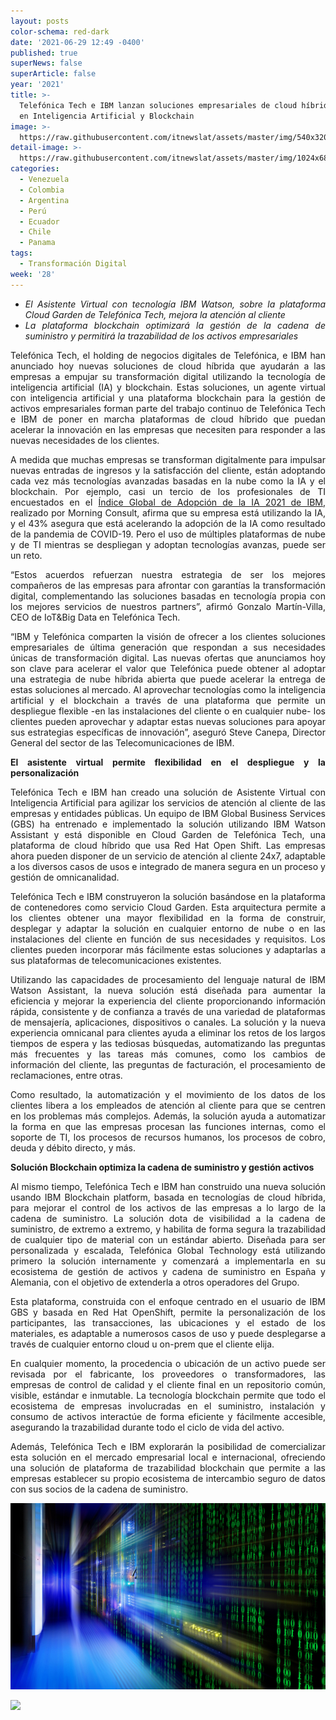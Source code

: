 ```yaml
---
layout: posts
color-schema: red-dark
date: '2021-06-29 12:49 -0400'
published: true
superNews: false
superArticle: false
year: '2021'
title: >-
  Telefónica Tech e IBM lanzan soluciones empresariales de cloud híbrida basadas
  en Inteligencia Artificial y Blockchain
image: >-
  https://raw.githubusercontent.com/itnewslat/assets/master/img/540x320/Centro-computo-IA-p.jpg
detail-image: >-
  https://raw.githubusercontent.com/itnewslat/assets/master/img/1024x680/Centro-computo-IA-g.jpg
categories:
  - Venezuela
  - Colombia
  - Argentina
  - Perú
  - Ecuador
  - Chile
  - Panama
tags:
  - Transformación Digital
week: '28'
---
```

<ul style="text-align: justify;">
	<li><em>El Asistente Virtual con tecnología IBM Watson, sobre la plataforma Cloud Garden de Telefónica Tech, mejora la atención al cliente</em></li>
	<li><em>La plataforma blockchain optimizará la gestión de la cadena de suministro y permitirá la trazabilidad de los activos empresariales</em></li>
</ul>
<p style="text-align: justify;">Telefónica Tech, el holding de negocios digitales de Telefónica, e IBM han anunciado hoy nuevas soluciones de cloud híbrida que ayudarán a las empresas a empujar su transformación digital utilizando la tecnología de inteligencia artificial (IA) y blockchain. Estas soluciones, un agente virtual con inteligencia artificial y una plataforma blockchain para la gestión de activos empresariales forman parte del trabajo continuo de Telefónica Tech e IBM de poner en marcha plataformas de cloud híbrido que puedan acelerar la innovación en las empresas que necesiten para responder a las nuevas necesidades de los clientes.</p>
<p style="text-align: justify;">A medida que muchas empresas se transforman digitalmente para impulsar nuevas entradas de ingresos y la satisfacción del cliente, están adoptando cada vez más tecnologías avanzadas basadas en la nube como la IA y el blockchain. Por ejemplo, casi un tercio de los profesionales de TI encuestados en el <a href="https://filecache.mediaroom.com/mr5mr_ibmnews/190846/IBM%27s%20Global%20AI%20Adoption%20Index%202021_Executive-Summary.pdf">Índice Global de Adopción de la IA 2021 de IBM</a>, realizado por Morning Consult, afirma que su empresa está utilizando la IA, y el 43% asegura que está acelerando la adopción de la IA como resultado de la pandemia de COVID-19. Pero el uso de múltiples plataformas de nube y de TI mientras se despliegan y adoptan tecnologías avanzas, puede ser un reto.</p>
<p style="text-align: justify;">“Estos acuerdos refuerzan nuestra estrategia de ser los mejores compañeros de las empresas para afrontar con garantías la transformación digital, complementando las soluciones basadas en tecnología propia con los mejores servicios de nuestros partners”, afirmó Gonzalo Martín-Villa, CEO de IoT&amp;Big Data en Telefónica Tech.</p>
<p style="text-align: justify;">“IBM y Telefónica comparten la visión de ofrecer a los clientes soluciones empresariales de última generación que respondan a sus necesidades únicas de transformación digital. Las nuevas ofertas que anunciamos hoy son clave para acelerar el valor que Telefónica puede obtener al adoptar una estrategia de nube híbrida abierta que puede acelerar la entrega de estas soluciones al mercado. Al aprovechar tecnologías como la inteligencia artificial y el blockchain a través de una plataforma que permite un despliegue flexible -en las instalaciones del cliente o en cualquier nube- los clientes pueden aprovechar y adaptar estas nuevas soluciones para apoyar sus estrategias específicas de innovación”, aseguró Steve Canepa, Director General del sector de las Telecomunicaciones de IBM.</p>
<p style="text-align: justify;"><strong>El asistente virtual permite flexibilidad en el despliegue y la personalización</strong></p>
<p style="text-align: justify;">Telefónica Tech e IBM han creado una solución de Asistente Virtual con Inteligencia Artificial para agilizar los servicios de atención al cliente de las empresas y entidades públicas. Un equipo de IBM Global Business Services (GBS) ha entrenado e implementado la solución utilizando IBM Watson Assistant y está disponible en Cloud Garden de Telefónica Tech, una plataforma de cloud híbrido que usa Red Hat Open Shift. Las empresas ahora pueden disponer de un servicio de atención al cliente 24x7, adaptable a los diversos casos de usos e integrado de manera segura en un proceso y gestión de omnicanalidad.</p>
<p style="text-align: justify;">Telefónica Tech e IBM construyeron la solución basándose en la plataforma de contenedores como servicio Cloud Garden. Esta arquitectura permite a los clientes obtener una mayor flexibilidad en la forma de construir, desplegar y adaptar la solución en cualquier entorno de nube o en las instalaciones del cliente en función de sus necesidades y requisitos. Los clientes pueden incorporar más fácilmente estas soluciones y adaptarlas a sus plataformas de telecomunicaciones existentes.</p>
<p style="text-align: justify;">Utilizando las capacidades de procesamiento del lenguaje natural de IBM Watson Assistant, la nueva solución está diseñada para aumentar la eficiencia y mejorar la experiencia del cliente proporcionando información rápida, consistente y de confianza a través de una variedad de plataformas de mensajería, aplicaciones, dispositivos o canales. La solución y la nueva experiencia omnicanal para clientes ayuda a eliminar los retos de los largos tiempos de espera y las tediosas búsquedas, automatizando las preguntas más frecuentes y las tareas más comunes, como los cambios de información del cliente, las preguntas de facturación, el procesamiento de reclamaciones, entre otras.</p>
<p style="text-align: justify;">Como resultado, la automatización y el movimiento de los datos de los clientes libera a los empleados de atención al cliente para que se centren en los problemas más complejos. Además, la solución ayuda a automatizar la forma en que las empresas procesan las funciones internas, como el soporte de TI, los procesos de recursos humanos, los procesos de cobro, deuda y débito directo, y más.</p>
<p style="text-align: justify;"><strong>Solución Blockchain optimiza la cadena de suministro y gestión activos</strong></p>
<p style="text-align: justify;">Al mismo tiempo, Telefónica Tech e IBM han construido una nueva solución usando IBM Blockchain platform, basada en tecnologías de cloud híbrida, para mejorar el control de los activos de las empresas a lo largo de la cadena de suministro. La solución dota de visibilidad a la cadena de suministro, de extremo a extremo, y habilita de forma segura la trazabilidad de cualquier tipo de material con un estándar abierto. Diseñada para ser personalizada y escalada, Telefónica Global Technology está utilizando primero la solución internamente y comenzará a implementarla en su ecosistema de gestión de activos y cadena de suministro en España y Alemania, con el objetivo de extenderla a otros operadores del Grupo.</p>
<p style="text-align: justify;">Esta plataforma, construida con el enfoque centrado en el usuario de IBM GBS y basada en Red Hat OpenShift, permite la personalización de los participantes, las transacciones, las ubicaciones y el estado de los materiales, es adaptable a numerosos casos de uso y puede desplegarse a través de cualquier entorno cloud u on-prem que el cliente elija.</p>
<p style="text-align: justify;">En cualquier momento, la procedencia o ubicación de un activo puede ser revisada por el fabricante, los proveedores o transformadores, las empresas de control de calidad y el cliente final en un repositorio común, visible, estándar e inmutable. La tecnología blockchain permite que todo el ecosistema de empresas involucradas en el suministro, instalación y consumo de activos interactúe de forma eficiente y fácilmente accesible, asegurando la trazabilidad durante todo el ciclo de vida del activo.</p>
<p style="text-align: justify;">Además, Telefónica Tech e IBM explorarán la posibilidad de comercializar esta solución en el mercado empresarial local e internacional, ofreciendo una solución de plataforma de trazabilidad blockchain que permite a las empresas establecer su propio ecosistema de intercambio seguro de datos con sus socios de la cadena de suministro.</p>

![](https://raw.githubusercontent.com/itnewslat/assets/master/img/540x320/Centro-computo-IA-p.jpg)

<img src="https://tracker.metricool.com/c3po.jpg?hash=56f88a41e39ab42c063cc51676587a04"/>
